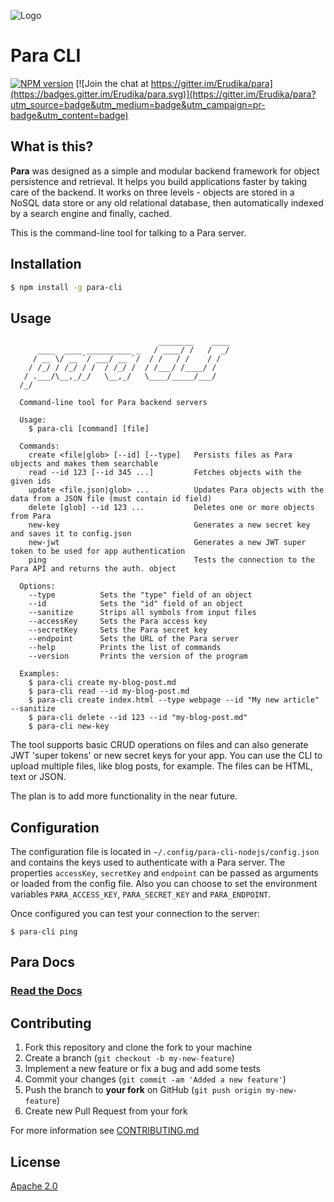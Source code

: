 ![Logo](https://s3-eu-west-1.amazonaws.com/org.paraio/para.png)

# Para CLI

[![NPM version][npm-image]][npm-url]
[![Join the chat at https://gitter.im/Erudika/para](https://badges.gitter.im/Erudika/para.svg)](https://gitter.im/Erudika/para?utm_source=badge&utm_medium=badge&utm_campaign=pr-badge&utm_content=badge)

## What is this?

**Para** was designed as a simple and modular backend framework for object persistence and retrieval.
It helps you build applications faster by taking care of the backend. It works on three levels -
objects are stored in a NoSQL data store or any old relational database, then automatically indexed
by a search engine and finally, cached.

This is the command-line tool for talking to a Para server.

## Installation

```sh
$ npm install -g para-cli
```

## Usage

```
                                 ________    ____
      ____  ____ __________ _   / ____/ /   /  _/
     / __ \/ __ `/ ___/ __ `/  / /   / /    / /
    / /_/ / /_/ / /  / /_/ /  / /___/ /____/ /
   / .___/\__,_/_/   \__,_/   \____/_____/___/
  /_/

  Command-line tool for Para backend servers

  Usage:
    $ para-cli [command] [file]

  Commands:
    create <file|glob> [--id] [--type]   Persists files as Para objects and makes them searchable
    read --id 123 [--id 345 ...]         Fetches objects with the given ids
    update <file.json|glob> ...          Updates Para objects with the data from a JSON file (must contain id field)
    delete [glob] --id 123 ...           Deletes one or more objects from Para
    new-key                              Generates a new secret key and saves it to config.json
    new-jwt                              Generates a new JWT super token to be used for app authentication
    ping                                 Tests the connection to the Para API and returns the auth. object

  Options:
    --type          Sets the "type" field of an object
    --id            Sets the "id" field of an object
    --sanitize      Strips all symbols from input files
    --accessKey     Sets the Para access key
    --secretKey     Sets the Para secret key
    --endpoint      Sets the URL of the Para server
    --help          Prints the list of commands
    --version       Prints the version of the program

  Examples:
    $ para-cli create my-blog-post.md
    $ para-cli read --id my-blog-post.md
    $ para-cli create index.html --type webpage --id "My new article" --sanitize
    $ para-cli delete --id 123 --id "my-blog-post.md"
    $ para-cli new-key

```

The tool supports basic CRUD operations on files and can also generate JWT 'super tokens' or new secret keys for your app.
You can use the CLI to upload multiple files, like blog posts, for example. The files can be HTML, text or JSON.

The plan is to add more functionality in the near future.

## Configuration

The configuration file is located in `~/.config/para-cli-nodejs/config.json` and contains the keys used to authenticate with a Para server.
The properties `accessKey`, `secretKey` and `endpoint` can be passed as arguments or loaded from the config file.
Also you can choose to set the environment variables `PARA_ACCESS_KEY`, `PARA_SECRET_KEY` and `PARA_ENDPOINT`.

Once configured you can test your connection to the server:

```
$ para-cli ping
```

## Para Docs

### [Read the Docs](https://paraio.org/docs)

## Contributing

1. Fork this repository and clone the fork to your machine
2. Create a branch (`git checkout -b my-new-feature`)
3. Implement a new feature or fix a bug and add some tests
4. Commit your changes (`git commit -am 'Added a new feature'`)
5. Push the branch to **your fork** on GitHub (`git push origin my-new-feature`)
6. Create new Pull Request from your fork

For more information see [CONTRIBUTING.md](https://github.com/Erudika/para/blob/master/CONTRIBUTING.md)

## License
[Apache 2.0](LICENSE)


[npm-image]: https://badge.fury.io/js/para-cli.svg
[npm-url]: https://npmjs.org/package/para-cli
[travis-image]: https://travis-ci.org/Erudika/para-cli.svg?branch=master
[travis-url]: https://travis-ci.org/Erudika/para-cli
[daviddm-image]: https://david-dm.org/Erudika/para-cli.svg?theme=shields.io
[daviddm-url]: https://david-dm.org/Erudika/para-cli
